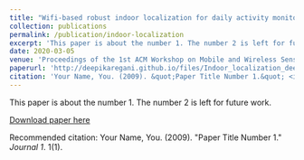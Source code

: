 ```yaml
---
title: "Wifi-based robust indoor localization for daily activity monitoring"
collection: publications
permalink: /publication/indoor-localization
excerpt: 'This paper is about the number 1. The number 2 is left for future work.'
date: 2020-03-05
venue: 'Proceedings of the 1st ACM Workshop on Mobile and Wireless Sensing for Smart Healthcare, 2022'
paperurl: 'http://deepikaregani.github.io/files/Indoor_localization_deepika_2022.pdf'
citation: 'Your Name, You. (2009). &quot;Paper Title Number 1.&quot; <i>Journal 1</i>. 1(1).'
---
```

This paper is about the number 1. The number 2 is left for future work.

[Download paper here](http://academicpages.github.io/files/Indoor_localization_deepika_2022.pdf)

Recommended citation: Your Name, You. (2009). "Paper Title Number 1." <i>Journal 1</i>. 1(1).
